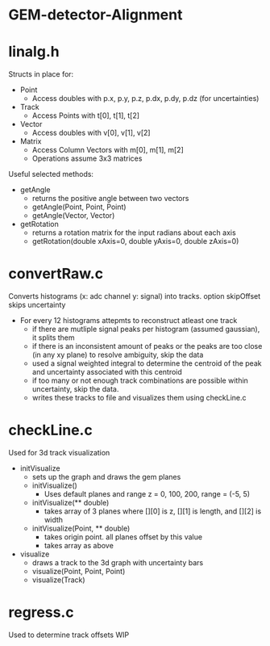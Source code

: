 # GEM-detector-Alignment

# linalg.h
Structs in place for:
  * Point
      * Access doubles with p.x, p.y, p.z, p.dx, p.dy, p.dz (for uncertainties)
  * Track 
      * Access Points with t[0], t[1], t[2]
  * Vector 
      * Access doubles with v[0], v[1], v[2]
  * Matrix
      * Access Column Vectors with m[0], m[1], m[2]
      * Operations assume 3x3 matrices

Useful selected methods:

  * getAngle 
    * returns the positive angle between two vectors
    * getAngle(Point, Point, Point)
    * getAngle(Vector, Vector)
  * getRotation 
    * returns a rotation matrix for the input radians about each axis
    * getRotation(double xAxis=0, double yAxis=0, double zAxis=0)
# convertRaw.c
Converts histograms (x: adc channel y: signal) into tracks. option skipOffset skips uncertainty 
  * For every 12 histograms attepmts to reconstruct atleast one track 
    * if there are mutliple signal peaks per histogram (assumed gaussian), it splits them
    * if there is an inconsistent amount of peaks or the peaks are too close (in any xy plane) to resolve ambiguity, skip the data
    * used a signal weighted integral to determine the centroid of the peak and uncertainty associated with this centroid
    * if too many or not enough track combinations are possible within uncertainty, skip the data.
    * writes these tracks to file and visualizes them using checkLine.c
# checkLine.c
Used for 3d track visualization
  * initVisualize
    * sets up the graph and draws the gem planes
    * initVisualize()
      * Uses default planes and range z = 0, 100, 200, range = (-5, 5)
    * initVisualize(** double)
      * takes array of 3 planes where [][0] is z, [][1] is length, and [][2] is width
    * initVisualize(Point, ** double)
      * takes origin point. all planes offset by this value
      * takes array as above
  * visualize
    * draws a track to the 3d graph with uncertainty bars
    * visualize(Point, Point, Point)
    * visualize(Track)
# regress.c
Used to determine track offsets
WIP
